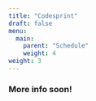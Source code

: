 ```yaml
---
title: "Codesprint"
draft: false
menu:
  main:
    parent: "Schedule"
    weight: 4
weight: 3
---
```


### **More info soon!**